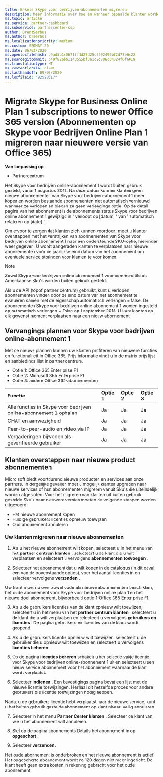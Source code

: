```yaml
---
title: Enkele Skype voor bedrijven-abonnementen migreren
description: Meer informatie over hoe en wanneer bepaalde klanten worden gemigreerd met verstrijking van abonnementen van Skype voor bedrijven online abonnement 1 op nieuwe versies van Office 365.
ms.topic: article
ms.service: partner-dashboard
ms.subservice: partnercenter-csp
author: BrentSerbus
ms.author: brserbus
ms.localizationpriority: medium
ms.custom: SEOMAY.20
ms.date: 06/03/2020
ms.openlocfilehash: c9ad5b1c0671ff1d27d25c6f92499b72d77e6c22
ms.sourcegitcommit: c40f826bb1143555bf3a1c2c806c34024f0f6019
ms.translationtype: MT
ms.contentlocale: nl-NL
ms.lasthandoff: 09/02/2020
ms.locfileid: "92528317"
---
```

# <a name="migrate-skype-for-business-online-plan-1-subscriptions-to-newer-office-365-versions"></a>Migrate Skype for Business Online Plan 1 subscriptions to newer Office 365 version (Abonnementen op Skype voor Bedrijven Online Plan 1 migreren naar nieuwere versie van Office 365)

**Van toepassing op**

- Partnercentrum

Het Skype voor bedrijven online-abonnement 1 wordt buiten gebruik gesteld, vanaf 1 augustus 2018. Na deze datum kunnen klanten geen nieuwe abonnementen van Skype voor bedrijven-abonnement 1 meer kopen en worden bestaande abonnementen niet automatisch vernieuwd wanneer ze verlopen en bieden ze geen verlengings optie. Op de detail pagina van het abonnement is de abonnements status Skype voor bedrijven online abonnement 1 gewijzigd in ' verloopt op [datum] ' van ' automatisch relateren op [date] '.  

Om ervoor te zorgen dat klanten zich kunnen voordoen, moet u klanten overstappen met het verstrijken van abonnementen van Skype voor bedrijven online abonnement 1 naar een ondersteunde SKU-optie, hieronder weer gegeven. U wordt aangeraden klanten te verplaatsen naar nieuwe abonnementen vóór de jaarlijkse eind datum van het abonnement om eventuele service storingen voor klanten te voor komen. 

>[!NOTE]
>Zowel Skype voor bedrijven online abonnement 1 voor commerciële als Amerikaanse Sku's worden buiten gebruik gesteld.

Als u de API (topof partner centrum) gebruikt, kunt u verlopen abonnementen vinden door de eind datum van het abonnement te evalueren samen met de eigenschap automatisch verlengen = false. De abonnementen Skype voor bedrijven online abonnement 1 worden ingesteld op automatisch verlengen = False op 1 september 2018. U kunt klanten op elk gewenst moment verplaatsen naar een nieuw abonnement. 

## <a name="skype-for-business-online-plan-1-replacement-plans"></a>Vervangings plannen voor Skype voor bedrijven online-abonnement 1

Met de nieuwe plannen kunnen uw klanten profiteren van nieuwere functies en functionaliteit in Office 365. Prijs informatie vindt u in de matrix prijs lijst en aanbiedings lijst in partner centrum. 

- Optie 1: Office 365 Enter prise F1
- Optie 2: Microsoft 365 Enterprise F1
- Optie 3: andere Office 365-abonnementen

|**Functie**    |**Optie 1**   |**Optie 2**   |**Optie 3**   |
|:-----------------|:-----------------|:-------------|:------------|
|Alle functies in Skype voor bedrijven online-abonnement 1 ophalen|Ja   |Ja   |Ja   |
|CHAT en aanwezigheid |Ja   |Ja   |Ja   |
|Peer-to-peer-audio en video via IP|Ja   |Ja   |Ja   
|Vergaderingen bijwonen als geverifieerde gebruiker| Ja   |Ja   |Ja   |

## <a name="transition-customers-to-new-product-plans"></a>Klanten overstappen naar nieuwe product abonnementen

Micro soft biedt voortdurend nieuwe producten en services aan onze partners. In dergelijke gevallen moet u mogelijk klanten upgraden naar nieuwe services of hun abonnementen migreren vanuit Sku's die uiteindelijk worden afgesloten. Voor het migreren van klanten uit buiten gebruik gestelde Sku's naar nieuwere versies moeten de volgende stappen worden uitgevoerd:

- Het nieuwe abonnement kopen
- Huidige gebruikers licenties opnieuw toewijzen
- Oud abonnement annuleren

### <a name="migrate-your-customers-to-new-plans"></a>Uw klanten migreren naar nieuwe abonnementen

1. Als u het nieuwe abonnement wilt kopen, selecteert u in het menu van het **partner centrum** **klanten** , selecteert u de klant die u wilt verplaatsen en selecteert u vervolgens **abonnementen toevoegen** .

2. Selecteer het abonnement dat u wilt kopen in de catalogus (in dit geval een van de bovenstaande opties), voer het aantal licenties in en selecteer vervolgens **verzenden** . 

Uw klant moet nu over zowel oude als nieuwe abonnementen beschikken, het oude abonnement voor Skype voor bedrijven online plan 1 en het nieuwe doel abonnement, bijvoorbeeld optie 1-Office 365 Enter prise F1.

3. Als u de gebruikers licenties van de klant opnieuw wilt toewijzen, selecteert u in het menu van het **partner centrum** **klanten** , selecteert u de klant die u wilt verplaatsen en selecteert u vervolgens **gebruikers en licenties** . De pagina gebruikers en licenties van de klant wordt geopend.

4. Als u de gebruikers licentie opnieuw wilt toewijzen, selecteert u de gebruiker die u opnieuw wilt toewijzen en selecteert u vervolgens **licenties beheren.**

5. Op de pagina **licenties beheren** schakelt u het selectie vakje licentie voor Skype voor bedrijven online-abonnement 1 uit en selecteert u een nieuw service abonnement voor het abonnement waarnaar de klant wordt verplaatst.

6. Selecteer **Indienen** . Een bevestigings pagina bevat een lijst met de nieuwe licentie toewijzingen. Herhaal dit hetzelfde proces voor andere gebruikers die licentie toewijzingen nodig hebben.

Nadat u de gebruikers licentie hebt verplaatst naar de nieuwe service, kunt u het buiten gebruik gestelde abonnement op klant niveau veilig annuleren.

7. Selecteer in het menu **Partner Center** **klanten** . Selecteer de klant van wie u het abonnement wilt annuleren.

8. Stel op de pagina abonnements Details het abonnement in op **opgeschort** .

9. Selecteer **verzenden.**

Het oude abonnement is onderbroken en het nieuwe abonnement is actief. Het opgeschorte abonnement wordt na 120 dagen niet meer ingericht. De klant heeft geen extra kosten in rekening gebracht voor het oude abonnement.

